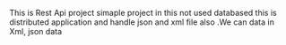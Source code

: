 This is Rest Api project simaple project in this not used databased this is distributed application  and handle json and xml file also .We can data in Xml, json data 